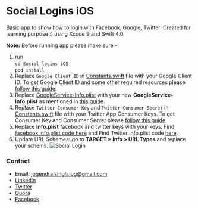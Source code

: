 # Social Logins iOS
Basic app to show how to login with Facebook, Google, Twitter. Created for learning purpose :) using Xcode 9 and Swift 4.0

**Note:** Before running app please make sure -
1. run <br>
`cd Social logins iOS` <br>
`pod install`
2. Replace `Google Client ID` in [Constants.swift](https://github.com/imjog/Social-Logins-iOS/blob/master/Social%20Logins%20iOS/Constants.swift) file with your Google Client ID. To get Google Client ID and some other required resources please [follow this guide](https://developers.google.com/identity/sign-in/ios/start-integrating). 
3. Replace [GoogleService-Info.plist](https://github.com/imjog/Social-Logins-iOS/blob/master/Social%20Logins%20iOS/GoogleService-Info.plist) with your new **GoogleService-Info.plist** as mentioned in [this guide](https://developers.google.com/identity/sign-in/ios/start-integrating).
4. Replace `Twitter Consumer Key` and `Twitter Consumer Secret` in [Constants.swift](https://github.com/imjog/Social-Logins-iOS/blob/master/Social%20Logins%20iOS/Constants.swift) file with your Twitter App Consumer Keys. To get Consumer Key and Consumer Secret please [follow this guide](https://dev.twitter.com/twitterkit/ios/installation).
5. Replace **Info.plist** facebook and twitter keys with your keys. Find [facebook info.plist code here](https://developers.facebook.com/docs/facebook-login/ios#4--configure-your-info-plist) and Find Twitter info.plist code [here](https://dev.twitter.com/twitterkit/ios/installation).
6. Update URL Schemes: go to **TARGET > Info > URL Types** and replace your schems.
![Social Login](https://github.com/imjog/Social-Logins-iOS/blob/master/Social%20Logins%20iOS/Screenshots/Screen%20Shot%202018-01-17%20at%2015.27.04.png)

### Contact
* Email: jogendra.singh.jog@gmail.com
* [LinkedIn](https://www.linkedin.com/in/jogendrasingh24/)
* [Twitter](https://twitter.com/imjog24)
* [Quora](https://www.quora.com/profile/Jogendra-Singh-63)
* [Facebook](https://facebook.com/jogendra.singh24)
